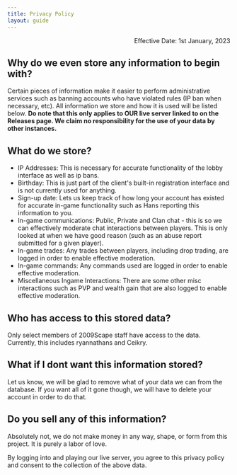 ```yaml
---
title: Privacy Policy
layout: guide
---
```


<p style="text-align: right">Effective Date: 1st January, 2023</p>

## Why do we even store any information to begin with?

Certain pieces of information make it easier to perform administrative services such as banning accounts who have violated rules (IP ban when necessary, etc).
All information we store and how it is used will be listed below.
**Do note that this only applies to OUR live server linked to on the Releases page. We claim no responsibility for the use of your data by other instances.**

## What do we store?

- IP Addresses: This is necessary for accurate functionality of the lobby interface as well as ip bans.
- Birthday: This is just part of the client's built-in registration interface and is not currently used for anything.
- Sign-up date: Lets us keep track of how long your account has existed for accurate in-game functionality such as Hans reporting this information to you.
- In-game communications: Public, Private and Clan chat - this is so we can effectively moderate chat interactions between players. This is only looked at when we have good reason (such as an abuse report submitted for a given player).
- In-game trades: Any trades between players, including drop trading, are logged in order to enable effective moderation.
- In-game commands: Any commands used are logged in order to enable effective moderation.
- Miscellaneous Ingame Interactions: There are some other misc interactions such as PVP and wealth gain that are also logged to enable effective moderation.

## Who has access to this stored data?

Only select members of 2009Scape staff have access to the data.
Currently, this includes ryannathans and Ceikry.

## What if I dont want this information stored?

Let us know, we will be glad to remove what of your data we can from the database.
If you want all of it gone though, we will have to delete your account in order to do that.

## Do you sell any of this information?

Absolutely not, we do not make money in any way, shape, or form from this project.
It is purely a labor of love.

By logging into and playing our live server, you agree to this privacy policy and consent to the collection of the above data.